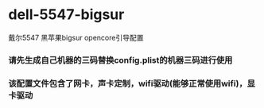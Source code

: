 # dell-5547-bigsur
戴尔5547 黑苹果bigsur opencore引导配置  
### 请先生成自己机器的三码替换config.plist的机器三码进行使用  
### 该配置文件包含了网卡，声卡定制，wifi驱动(能够正常使用wifi)，显卡驱动
